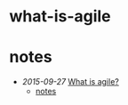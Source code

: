 what-is-agile
=============

# notes

- *2015-09-27* [What is agile?](https://medium.com/@ga/what-is-agile-e4b010ebbf3d)
  - [notes](notes/what-is-agile.md)


